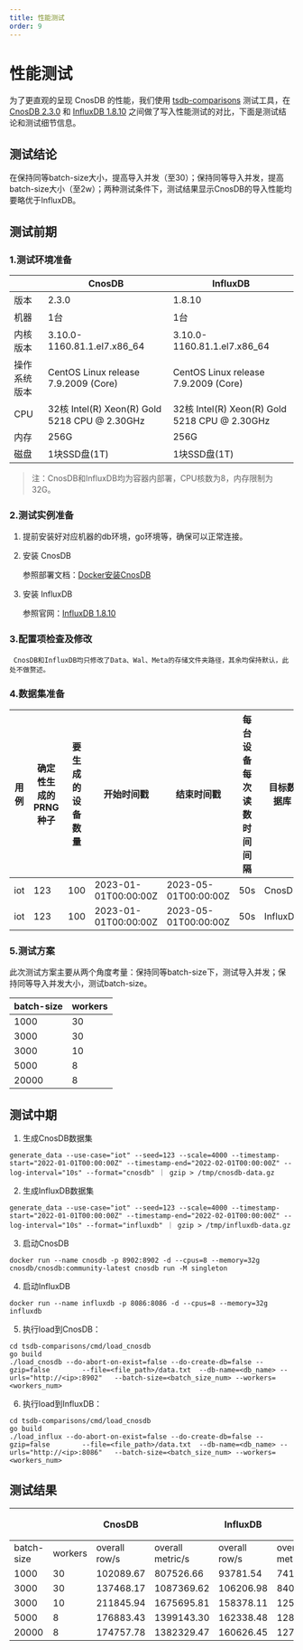 ```yaml
---
title: 性能测试
order: 9
---
```


# 性能测试

为了更直观的呈现 CnosDB 的性能，我们使用 [tsdb-comparisons](https://github.com/cnosdb/tsdb-comparisons) 测试工具，在[CnosDB 2.3.0](https://github.com/cnosdb/cnosdb) 和 [InfluxDB 1.8.10](https://github.com/influxdata/influxdb) 之间做了写入性能测试的对比，下面是测试结论和测试细节信息。

## 测试结论

在保持同等batch-size大小，提高导入并发（至30）；保持同等导入并发，提高batch-size大小（至2w）；两种测试条件下，测试结果显示CnosDB的导入性能均要略优于InfluxDB。

## 测试前期

### 1.测试环境准备

|        | CnosDB                                                                             | InfluxDB                                                                           |
| ------ | ---------------------------------------------------------------------------------- | ---------------------------------------------------------------------------------- |
| 版本     | 2.3.0                                                                              | 1.8.10                                                                             |
| 机器     | 1台                                                                                 | 1台                                                                                 |
| 内核版本   | 3.10.0-1160.81.1.el7.x86_64                                   | 3.10.0-1160.81.1.el7.x86_64                                   |
| 操作系统版本 | CentOS Linux release 7.9.2009 (Core)                            | CentOS Linux release 7.9.2009 (Core)                            |
| CPU    | 32核 Intel(R) Xeon(R) Gold 5218 CPU @ 2.30GHz | 32核 Intel(R) Xeon(R) Gold 5218 CPU @ 2.30GHz |
| 内存     | 256G                                                                               | 256G                                                                               |
| 磁盘     | 1块SSD盘(1T)                                                      | 1块SSD盘(1T)                                                      |

> 注：CnosDB和InfluxDB均为容器内部署，CPU核数为8，内存限制为32G。

### 2.测试实例准备

1. 提前安装好对应机器的db环境，go环境等，确保可以正常连接。

2. 安装 CnosDB

   参照部署文档：[Docker安装CnosDB](../deploy)

3. 安装 InfluxDB

   参照官网：[InfluxDB 1.8.10](https://github.com/influxdata/influxdb)

### 3.配置项检查及修改

```
 CnosDB和InfluxDB均只修改了Data、Wal、Meta的存储文件夹路径，其余均保持默认，此处不做赘述。
```

### 4.数据集准备

| 用例  | 确定性生成的PRNG种子 | 要生成的设备数量 | 开始时间戳                | 结束时间戳                | 每台设备每次读数时间间隔 | 目标数据库    | 数据量大小 | 数据行数       |
| --- | ------------ | -------- | -------------------- | -------------------- | ------------ | -------- | ----- | ---------- |
| iot | 123          | 100      | 2023-01-01T00:00:00Z | 2023-05-01T00:00:00Z | 50s          | CnosDB   | 8G    | 37,342,964 |
| iot | 123          | 100      | 2023-01-01T00:00:00Z | 2023-05-01T00:00:00Z | 50s          | InfluxDB | 8G    | 37,342,964 |

### 5.测试方案

此次测试方案主要从两个角度考量：保持同等batch-size下，测试导入并发；保持同等导入并发大小，测试batch-size。

| batch-size | workers |
| ---------- | ------- |
| 1000       | 30      |
| 3000       | 30      |
| 3000       | 10      |
| 5000       | 8       |
| 20000      | 8       |

## 测试中期

1. 生成CnosDB数据集

```shell
generate_data --use-case="iot" --seed=123 --scale=4000 --timestamp-start="2022-01-01T00:00:00Z" --timestamp-end="2022-02-01T00:00:00Z" --log-interval="10s" --format="cnosdb" ｜ gzip > /tmp/cnosdb-data.gz
```

2. 生成InfluxDB数据集

```shell
generate_data --use-case="iot" --seed=123 --scale=4000 --timestamp-start="2022-01-01T00:00:00Z" --timestamp-end="2022-02-01T00:00:00Z" --log-interval="10s" --format="influxdb" ｜ gzip > /tmp/influxdb-data.gz
```

3. 启动CnosDB

```shell
docker run --name cnosdb -p 8902:8902 -d --cpus=8 --memory=32g cnosdb/cnosdb:community-latest cnosdb run -M singleton
```

4. 启动InfluxDB

```shell
docker run --name influxdb -p 8086:8086 -d --cpus=8 --memory=32g influxdb
```

5. 执行load到CnosDB：

```shell
cd tsdb-comparisons/cmd/load_cnosdb
go build
./load_cnosdb --do-abort-on-exist=false --do-create-db=false --gzip=false        --file=<file_path>/data.txt  --db-name=<db_name> --urls="http://<ip>:8902"   --batch-size=<batch_size_num> --workers=<workers_num>
```

6. 执行load到InfluxDB：

```shell
cd tsdb-comparisons/cmd/load_cnosdb
go build
./load_influx --do-abort-on-exist=false --do-create-db=false --gzip=false        --file=<file_path>/data.txt  --db-name=<db_name> --urls="http://<ip>:8086"   --batch-size=<batch_size_num> --workers=<workers_num>
```

## 测试结果

|            |         | CnosDB        |                  | InfluxDB      |                  | 性能倍数 |
| ---------- | ------- | ------------- | ---------------- | ------------- | ---------------- | ---- |
| batch-size | workers | overall row/s | overall metric/s | overall row/s | overall metric/s |      |
| 1000       | 30      | 102089.67     | 807526.66        | 93781.54      | 741809.55        | 1.08 |
| 3000       | 30      | 137468.17     | 1087369.62       | 106206.98     | 840094.40        | 1.29 |
| 3000       | 10      | 211845.94     | 1675695.81       | 158378.11     | 1252766.68       | 1.33 |
| 5000       | 8       | 176883.43     | 1399143.30       | 162338.48     | 1284093.14       | 1.08 |
| 20000      | 8       | 174757.78     | 1382329.47       | 160626.45     | 1270551.00       | 1.08 |
